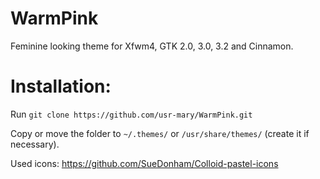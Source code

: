 # WarmPink
Feminine looking theme for Xfwm4, GTK 2.0, 3.0, 3.2 and Cinnamon.

# Installation:
Run `git clone https://github.com/usr-mary/WarmPink.git`

Copy or move the folder to `~/.themes/` or `/usr/share/themes/` (create it if necessary).

Used icons: https://github.com/SueDonham/Colloid-pastel-icons
